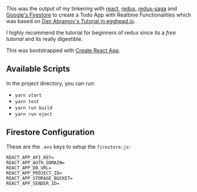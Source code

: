 This was the output of my tinkering with [react][react], [redux][redux], [redux-saga][saga] and [Google's Firestore][firestore] to create a Todo App with Realtime Functionalities which was based on [Dan Abramov's Tutorial in egghead.io][egghead.io].

I highly recommend the tutorial for beginners of redux since its a *free tutorial* and its really digestible.

This was bootstrapped with [Create React App](https://github.com/facebook/create-react-app).

## Available Scripts

In the project directory, you can run:

* `yarn start`
* `yarn test`
* `yarn run build`
* `yarn run eject`

## Firestore Configuration

These are the `.env` keys to setup the `firestore.js`:

    REACT_APP_API_KEY=
    REACT_APP_AUTH_DOMAIN=
    REACT_APP_DB_URL=
    REACT_APP_PROJECT_ID=
    REACT_APP_STORAGE_BUCKET=
    REACT_APP_SENDER_ID=

[redux]: https://redux.js.org/
[react]: https://reactjs.org/
[saga]: https://redux-saga.js.org
[egghead.io]: https://egghead.io/courses/getting-started-with-redux
[firestore]: https://firebase.google.com/docs/firestore/

